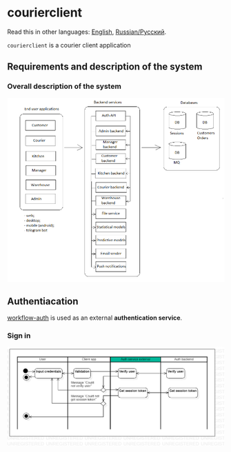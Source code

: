 # courierclient

Read this in other languages: [English](courierclient.md), [Russian/Русский](courierclient.ru.md). 

`courierclient` is a courier client application 

## Requirements and description of the system

### Overall description of the system 

![system_overall](../img/system_overall.png)

## Authentiacation 

[workflow-auth](https://github.com/alexeysp11/workflow-auth) is used as an external **authentication service**.

### Sign in

![flowchart-signin](https://github.com/alexeysp11/workflow-auth/raw/main/docs/img/flowchart-signin.png)
